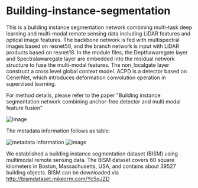 # Building-instance-segmentation

 This is a building instance segmentation network combining multi-task deep learning and multi-modal remote sensing data including LiDAR features and optical image features. The backbone network is fed  with multispectral images based on resnet50, and the branch network is input with LiDAR products based on resnet18. In the module files, the Depthawaregate layer and Spectralawaregate layer are embedded into the residual network structure to fuse the multi-modal features. The non_localgate layer construct a cross level global context model. ACPD is a detector based on CenerNet, which introduces deformation convolution operation in supervised learning.
 
For method details, please refer to the paper "Building instance segmentation network combining anchor-free detector and multi modal feature fusion"

![image](https://user-images.githubusercontent.com/15941731/183735499-82258816-ba97-4853-9bdf-06da5c215077.png)

The metadata information  follows as table:

![metadata information](https://user-images.githubusercontent.com/15941731/183740607-24427d53-6b9d-4295-b9f9-51df8f1df82f.jpg)
![image](https://user-images.githubusercontent.com/15941731/183751773-a3bc4f2b-e411-4cb0-a6c7-0ba9a522a9da.png)



We established a building instance segmentation dataset (BISM) using multimodal remote sensing data. The BISM dataset covers 60 square kilometers in Boston, Massachusetts, USA, and contains about 39527 building objects. BISM can be downloaded via http://bismdataset.mikecrm.com/Yc5qJZD

